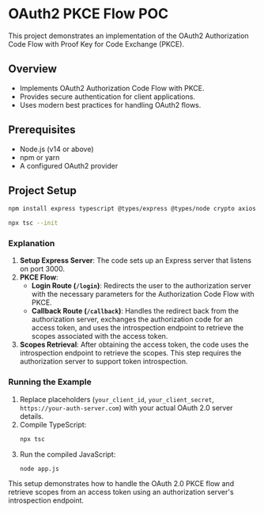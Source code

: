 # OAuth2 PKCE Flow POC

This project demonstrates an implementation of the OAuth2 Authorization Code Flow with Proof Key for Code Exchange (PKCE).

## Overview

- Implements OAuth2 Authorization Code Flow with PKCE.
- Provides secure authentication for client applications.
- Uses modern best practices for handling OAuth2 flows.

## Prerequisites

- Node.js (v14 or above)
- npm or yarn
- A configured OAuth2 provider

## Project Setup

```bash
npm install express typescript @types/express @types/node crypto axios
```

```bash
npx tsc --init
```

### Explanation

1. **Setup Express Server**: The code sets up an Express server that listens on port 3000.
2. **PKCE Flow**:
   - **Login Route (`/login`)**: Redirects the user to the authorization server with the necessary parameters for the Authorization Code Flow with PKCE.
   - **Callback Route (`/callback`)**: Handles the redirect back from the authorization server, exchanges the authorization code for an access token, and uses the introspection endpoint to retrieve the scopes associated with the access token.
3. **Scopes Retrieval**: After obtaining the access token, the code uses the introspection endpoint to retrieve the scopes. This step requires the authorization server to support token introspection.

### Running the Example

1. Replace placeholders (`your_client_id`, `your_client_secret`, `https://your-auth-server.com`) with your actual OAuth 2.0 server details.
2. Compile TypeScript:
   ```bash
   npx tsc
   ```
3. Run the compiled JavaScript:
   ```bash
   node app.js
   ```

This setup demonstrates how to handle the OAuth 2.0 PKCE flow and retrieve scopes from an access token using an authorization server's introspection endpoint.
